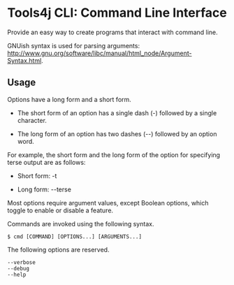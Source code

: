 # Tools4j CLI: Command Line Interface

Provide an easy way to create programs that interact with command line.

GNUish syntax is used for parsing arguments: http://www.gnu.org/software/libc/manual/html_node/Argument-Syntax.html.

## Usage

Options have a long form and a short form.

* The short form of an option has a single dash (-) followed by a single character.

* The long form of an option has two dashes (--) followed by an option word.

For example, the short form and the long form of the option for specifying terse output are as follows:

* Short form: -t

* Long form: --terse

Most options require argument values, except Boolean options, which toggle to enable or disable a feature.

Commands are invoked using the following syntax.

    $ cmd [COMMAND] [OPTIONS...] [ARGUMENTS...]

The following options are reserved.

    --verbose
    --debug
    --help
